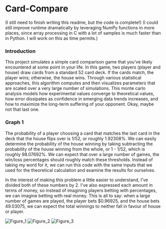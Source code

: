 # Card-Compare
(I still need to finish writing this readme, but the code is complete!)
(I could still improve runtime dramatically by leveraging NumPy functions in more places, since array processing in C with a lot of samples is much faster than in Python. I will work on this as time permits.)
### Introduction
This project simulates a simple card comparison game that you've likely encountered at some point in your life. In this game, two players (player and house) draw cards from a standard 52 card deck. If the cards match, the player wins; otherwise, the house wins. Through various statistical approaches, this algorithm computes and then visualizes parameters that are scaled over a very large number of simulations. This monte carlo analysis models how experimental values converge to theoretical values, how error dissipates as confidence in emerging data trends increases, and how to maximize the long-term suffering of your opponent. Okay, maybe not that last one.

### Graph 1
The probability of a player choosing a card that matches the last card in the deck that the house flips over is 1/52, or roughly 1.92308%. We can easily determine the probability of the house winning by taking subtracting the probability of the house winning from the whole, or 1 - 1/52, which is roughly 98.07692%. We can expect that over a large number of games, the win/loss percentages should roughly match these thresholds. Instead of taking my word for it, we can run this code with the same inputs that we used for the theoretical calculation and examine the results for ourselves.

In the interest of making this problem a little easier to understand, I've divided both of these numbers by 2. I've also expressed each amount in terms of money, so instead of imagining players betting with percentages, we can imagine betting with real money. This is all to say: when a large number of games are played, the player bets $0.96925, and the house bets 49.03075, we can expect the total winnings to neither fall in favour of house or player.

![Figure_1](https://github.com/GoldPapaya/Card-Compare/assets/93890310/38b44aba-8316-4adc-83ef-4512b5b8b7cf)
![Figure_2](https://github.com/GoldPapaya/Card-Compare/assets/93890310/fbfa7aff-3480-4342-9c82-8dca46036553)
![Figure_3](https://github.com/GoldPapaya/Card-Compare/assets/93890310/71bfe664-c9a5-4eba-a495-d13b6cad3e44)
